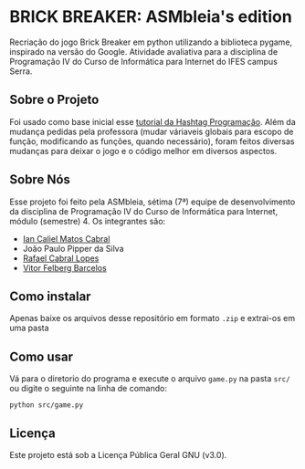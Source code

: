 # BRICK BREAKER: ASMbleia's edition

Recriação do jogo Brick Breaker em python utilizando a biblioteca pygame, inspirado na versão do Google. Atividade avaliativa para a disciplina de Programação IV do Curso de Informática para Internet do IFES campus Serra.

## Sobre o Projeto
Foi usado como base inicial esse [tutorial da Hashtag Programação](https://www.youtube.com/watch?v=h0fKGPW_cxw). Além da mudança pedidas pela professora (mudar váriaveis globais para escopo de função, modificando as funções, quando necessário), foram feitos diversas mudanças para deixar o jogo e o código melhor em diversos aspectos.

## Sobre Nós
Esse projeto foi feito pela ASMbleia, sétima (7ª) equipe de desenvolvimento da disciplina de Programação IV do Curso de Informática para Internet, módulo (semestre) 4.
Os integrantes são:
- [Ian Caliel Matos Cabral](https://github.com/calielian)
- João Paulo Pipper da Silva
- [Rafael Cabral Lopes](https://github.com/leafcabral)
- [Vitor Felberg Barcelos](https://github.com/vtkaxx)

## Como instalar
Apenas baixe os arquivos desse repositório em formato `.zip` e extrai-os em uma pasta

## Como usar
Vá para o diretorio do programa e execute o arquivo `game.py` na pasta `src/` ou digite o seguinte na linha de comando:
```console
python src/game.py
```

## Licença
Este projeto está sob a Licença Pública Geral GNU (v3.0).

